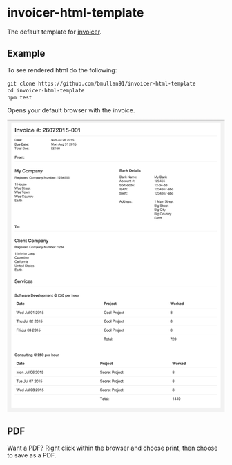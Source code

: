 # invoicer-html-template

The default template for [invoicer](https://github.com/bmullan91/invoicer-cli).

## Example

To see rendered html do the following:

```
git clone https://github.com/bmullan91/invoicer-html-template
cd invoicer-html-template
npm test
```

Opens your default browser with the invoice.

![Alt text](/screenshots/example-invoice-1.png?raw=true "Example Invoice")

## PDF

Want a PDF? Right click within the browser and choose print, then choose to save as a PDF.